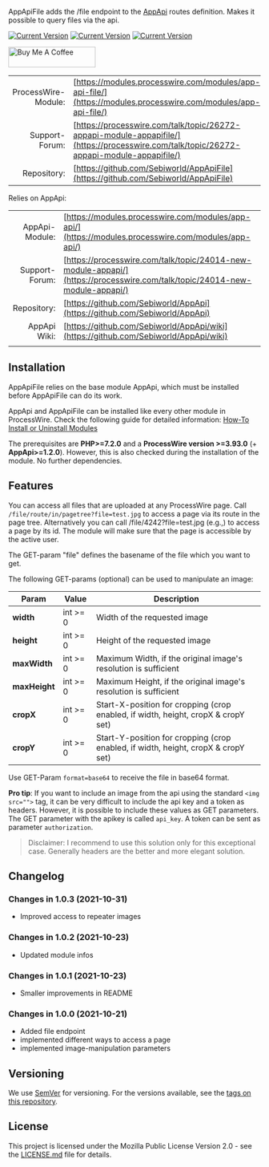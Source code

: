 AppApiFile adds the /file endpoint to the [AppApi](https://modules.processwire.com/modules/app-api/) routes definition. Makes it possible to query files via the api.

[![Current Version](https://img.shields.io/github/v/tag/Sebiworld/AppApiFile?label=Current%20Version)](https://img.shields.io/github/v/tag/Sebiworld/AppApiFile?label=Current%20Version) [![Current Version](https://img.shields.io/github/issues-closed-raw/Sebiworld/AppApiFile?color=%2356d364)](https://img.shields.io/github/issues-closed-raw/Sebiworld/AppApiFile?color=%2356d364) [![Current Version](https://img.shields.io/github/issues-raw/Sebiworld/AppApiFile)](https://img.shields.io/github/issues-raw/Sebiworld/AppApiFile)

<a href="https://www.buymeacoffee.com/Sebi.dev" target="_blank"><img src="https://cdn.buymeacoffee.com/buttons/default-orange.png" alt="Buy Me A Coffee" height="41" width="174"></a>

| | |
| ------------------: | -------------------------------------------------------------------------- |
| ProcessWire-Module: | [https://modules.processwire.com/modules/app-api-file/](https://modules.processwire.com/modules/app-api-file/)                                                                    |
|      Support-Forum: | [https://processwire.com/talk/topic/26272-appapi-module-appapifile/](https://processwire.com/talk/topic/26272-appapi-module-appapifile/)                                                                      |
|         Repository: | [https://github.com/Sebiworld/AppApiFile](https://github.com/Sebiworld/AppApiFile) |

Relies on AppApi:

| | |
| ------------------: | -------------------------------------------------------------------------- |
| AppApi-Module: | [https://modules.processwire.com/modules/app-api/](https://modules.processwire.com/modules/app-api/)                                                                    |
|      Support-Forum: | [https://processwire.com/talk/topic/24014-new-module-appapi/](https://processwire.com/talk/topic/24014-new-module-appapi/)                                                                      |
|         Repository: | [https://github.com/Sebiworld/AppApi](https://github.com/Sebiworld/AppApi) |
| AppApi Wiki: | [https://github.com/Sebiworld/AppApi/wiki](https://github.com/Sebiworld/AppApi/wiki) |
| | |

<a name="installation"></a>

## Installation

AppApiFile relies on the base module AppApi, which must be installed before AppApiFile can do its work.

AppApi and AppApiFile can be installed like every other module in ProcessWire. Check the following guide for detailed information: [How-To Install or Uninstall Modules](http://modules.processwire.com/install-uninstall/)

The prerequisites are **PHP>=7.2.0** and a **ProcessWire version >=3.93.0** (+ **AppApi>=1.2.0**). However, this is also checked during the installation of the module. No further dependencies.

<a name="features"></a>

## Features

You can access all files that are uploaded at any ProcessWire page. Call `/file/route/in/pagetree?file=test.jpg` to access a page via its route in the page tree. Alternatively you can call /file/4242?file=test.jpg (e.g.,) to access a page by its id. The module will make sure that the page is accessible by the active user.

The GET-param "file" defines the basename of the file which you want to get.

The following GET-params (optional) can be used to manipulate an image:

| Param         | Value    | Description                                                                       |
| ------------- | -------- | --------------------------------------------------------------------------------- |
| **width**     | int >= 0 | Width of the requested image                                                      |
| **height**    | int >= 0 | Height of the requested image                                                     |
| **maxWidth**  | int >= 0 | Maximum Width, if the original image's resolution is sufficient                   |
| **maxHeight** | int >= 0 | Maximum Height, if the original image's resolution is sufficient                  |
| **cropX**     | int >= 0 | Start-X-position for cropping (crop enabled, if width, height, cropX & cropY set) |
| **cropY**     | int >= 0 | Start-Y-position for cropping (crop enabled, if width, height, cropX & cropY set) |

Use GET-Param `format=base64` to receive the file in base64 format.

**Pro tip**: If you want to include an image from the api using the standard `<img src="">` tag, it can be very difficult to include the api key and a token as headers. However, it is possible to include these values as GET parameters. The GET parameter with the apikey is called `api_key`. A token can be sent as parameter `authorization`.

> Disclaimer: I recommend to use this solution only for this exceptional case. Generally headers are the better and more elegant solution.

<a name="changelog"></a>

## Changelog

### Changes in 1.0.3 (2021-10-31)

- Improved access to repeater images

### Changes in 1.0.2 (2021-10-23)

- Updated module infos

### Changes in 1.0.1 (2021-10-23)

- Smaller improvements in README

### Changes in 1.0.0 (2021-10-21)

- Added file endpoint
- implemented different ways to access a page
- implemented image-manipulation parameters

<a name="versioning"></a>

## Versioning

We use [SemVer](http://semver.org/) for versioning. For the versions available, see the [tags on this repository](https://github.com/Sebiworld/AppApiFile/tags).

<a name="license"></a>

## License

This project is licensed under the Mozilla Public License Version 2.0 - see the [LICENSE.md](LICENSE.md) file for details.

